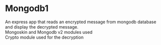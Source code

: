 # Mongodb1

An express app that reads an encrypted message from mongodb database and display the decrypted message.  
Mongoskin and Mongodb v2 modules used  
Crypto module used for the decryption  
